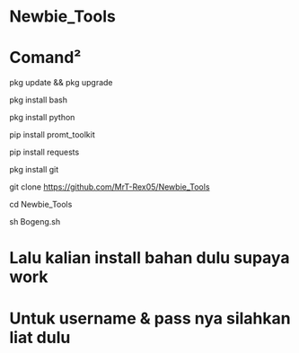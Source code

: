 # Newbie_Tools

# Comand²

pkg update && pkg upgrade

pkg install bash

pkg install python

pip install promt_toolkit

pip install requests

pkg install git

git clone https://github.com/MrT-Rex05/Newbie_Tools

cd Newbie_Tools

sh Bogeng.sh

# Lalu kalian install bahan dulu supaya work

# Untuk username & pass nya silahkan liat dulu 
